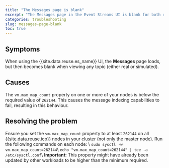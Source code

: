 ```yaml
---
title: "The Messages page is blank"
excerpt: "The Messages page in the Event Streams UI is blank for both real and simulated topics."
categories: troubleshooting
slug: messages-page-blank
toc: true
---
```


## Symptoms

When using the {{site.data.reuse.es_name}} UI, the **Messages** page loads, but then becomes blank when viewing any topic (either real or simulated).

## Causes

The `vm.max_map_count` property on one or more of your nodes is below the required value of `262144`. This causes the message indexing capabilities to fail, resulting in this behaviour.

## Resolving the problem

Ensure you set the `vm.max_map_count` property to at least `262144` on all {{site.data.reuse.icp}} nodes in your cluster (not only the master node). Run the following commands on each node: \\
    `sudo sysctl -w vm.max_map_count=262144`\\
    `echo "vm.max_map_count=262144" | tee -a /etc/sysctl.conf`\\
**Important:** This property might have already been updated by other workloads to be higher than the minimum required.

